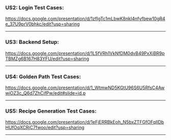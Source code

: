 

### US2: Login Test Cases:
https://docs.google.com/presentation/d/1zfIgTc1mLbwK8nkI4nfyfbew10gR4e_37U9prV0bhkc/edit?usp=sharing

------------------------------------------------------------------------------------------------------------------

### US3: Backend Setup:
https://docs.google.com/presentation/d/1L5fVRh1VkNfDM0dvB49PxXiBR9pTBMZg6B167H83YFU/edit?usp=sharing

------------------------------------------------------------------------------------------------------------------


### US4: Golden Path Test Cases: 
https://docs.google.com/presentation/d/1_WtmwND5KGtU96S6U5RfsC4AwwiOZ3c_Q6d7ZhCifPw/edit#slide=id.p

-------------------------------------------------------------------------------------------------------------------

### US5: Recipe Generation Test Cases: 
https://docs.google.com/presentation/d/1eFjERRBkEoh_N5bxZTFGfOFqIlDbHUfOqXCRjC7fwoo/edit?usp=sharing

-------------------------------------------------------------------------------------------------------------------




